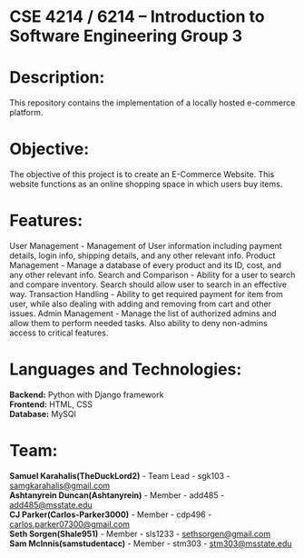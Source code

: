 # CSE 4214 / 6214 – Introduction to Software Engineering Group 3 

# **Description:**  
This repository contains the implementation of a locally hosted e-commerce platform. 

# **Objective:**
The objective of this project is to create an E-Commerce Website. This website functions as an online shopping space in which users buy items.

# **Features:**
User Management - Management of User information including payment details, login info, shipping details, and any other relevant info.
Product Management - Manage a database of every product and its ID, cost, and any other relevant info.
Search and Comparison - Ability for a user to search and compare inventory. Search should allow user to search in an effective way.
Transaction Handling - Ability to get required payment for item from user, while also dealing with adding and removing from cart and other issues.
Admin Management - Manage the list of authorized admins and allow them to perform needed tasks. Also ability to deny non-admins access to critical features.

# **Languages and Technologies:**
**Backend:** Python with Django framework  
**Frontend:** HTML, CSS  
**Database:** MySQl   

# **Team:**  
**Samuel Karahalis(TheDuckLord2)** - Team Lead - sgk103 - samgkarahalis@gmail.com  
**Ashtanyrein Duncan(Ashtanyrein)** - Member - add485 - add485@msstate.edu  
**CJ Parker(Carlos-Parker3000)** - Member - cdp496 - carlos.parker07300@gmail.com  
**Seth Sorgen(Shale951)** - Member - sls1233 - sethsorgen@gmail.com  
**Sam Mclnnis(samstudentacc)** - Member - stm303 - stm303@msstate.edu 

